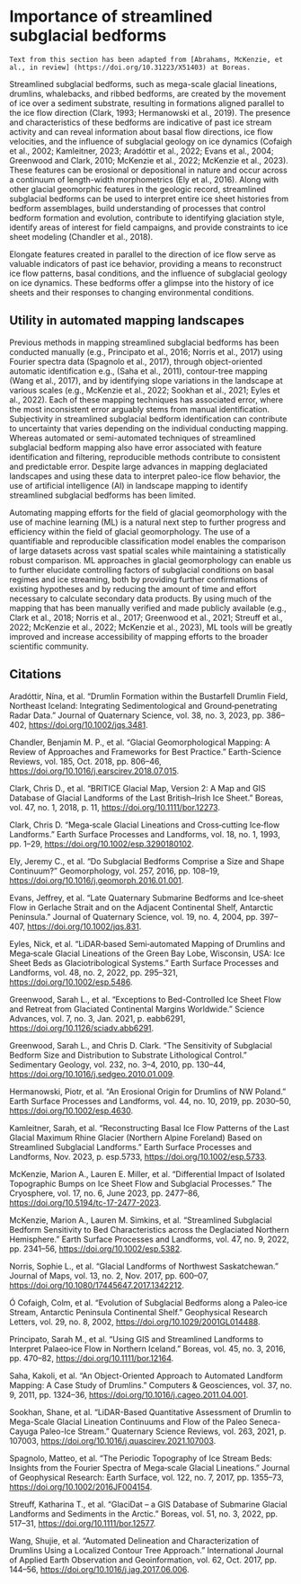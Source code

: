 # Importance of streamlined subglacial bedforms
```{note}
Text from this section has been adapted from [Abrahams, McKenzie, et al., in review] (https://doi.org/10.31223/X51403) at Boreas. 
```
Streamlined subglacial bedforms, such as mega-scale glacial lineations, drumlins, whalebacks, and ribbed bedforms, are created by the movement of ice over a sediment substrate, resulting in formations aligned parallel to the ice flow direction (Clark, 1993; Hermanowski et al., 2019). The presence and characteristics of these bedforms are indicative of past ice stream activity and can reveal information about basal flow directions, ice flow velocities, and the influence of subglacial geology on ice dynamics (Cofaigh et al., 2002; Kamleitner, 2023; Aradóttir et al., 2022; Evans et al., 2004; Greenwood and Clark, 2010; McKenzie et al., 2022; McKenzie et al., 2023). These features can be erosional or depositional in nature and occur across a continuum of length-width morphometrics (Ely et al., 2016). Along with other glacial geomorphic features in the geologic record, streamlined subglacial bedforms can be used to interpret entire ice sheet histories from bedform assemblages, build understanding of processes that control bedform formation and evolution, contribute to identifying glaciation style, identify areas of interest for field campaigns, and provide constraints to ice sheet modeling (Chandler et al., 2018). 

Elongate features created in parallel to the direction of ice flow serve as valuable indicators of past ice behavior, providing a means to reconstruct ice flow patterns, basal conditions, and the influence of subglacial geology on ice dynamics. These bedforms offer a glimpse into the history of ice sheets and their responses to changing environmental conditions.

## Utility in automated mapping landscapes

Previous methods in mapping streamlined subglacial bedforms has been conducted manually (e.g., Principato et al., 2016; Norris et al., 2017) using Fourier spectra data (Spagnolo et al., 2017), through object-oriented automatic identification e.g., (Saha et al., 2011), contour-tree mapping (Wang et al., 2017), and by identifying slope variations in the landscape at various scales (e.g., McKenzie et al., 2022; Sookhan et al., 2021; Eyles et al., 2022). Each of these mapping techniques has associated error, where the most inconsistent error arguably stems from  manual identification. Subjectivity in streamlined subglacial bedform identification can contribute to uncertainty that varies depending on the individual conducting mapping. Whereas automated or semi-automated techniques of streamlined subglacial bedform mapping also have error associated with feature identification and filtering, reproducible methods contribute to consistent and predictable error. Despite large advances in mapping deglaciated landscapes and using these data to interpret paleo-ice flow behavior, the use of artificial intelligence (AI) in landscape mapping to identify streamlined subglacial bedforms has been limited.

Automating mapping efforts for the field of glacial geomorphology with the use of machine learning (ML) is a natural next step to further progress and efficiency within the field of glacial geomorphology. The use of a quantifiable and reproducible classification model enables the comparison of large datasets across vast spatial scales while maintaining a statistically robust comparison. ML approaches in glacial geomorphology can enable us to further elucidate controlling factors of subglacial conditions on basal regimes and ice streaming, both by providing further confirmations of existing hypotheses and by reducing the amount of time and effort necessary to calculate secondary data products. By using much of the mapping that has been manually verified and made publicly available (e.g., Clark et al., 2018; Norris et al., 2017; Greenwood et al., 2021; Streuff et al., 2022; McKenzie et al., 2022; McKenzie et al., 2023), ML tools will be greatly improved and increase accessibility of mapping efforts to the broader scientific community. 

## Citations
  Aradóttir, Nína, et al. “Drumlin Formation within the Bustarfell Drumlin Field, Northeast Iceland: Integrating Sedimentological and Ground‐penetrating Radar Data.” Journal of Quaternary Science, vol. 38, no. 3, 2023, pp. 386–402, https://doi.org/10.1002/jqs.3481.
  
  Chandler, Benjamin M. P., et al. “Glacial Geomorphological Mapping: A Review of Approaches and Frameworks for Best Practice.” Earth-Science Reviews, vol. 185, Oct. 2018, pp. 806–46, https://doi.org/10.1016/j.earscirev.2018.07.015.
  
  Clark, Chris D., et al. “BRITICE Glacial Map, Version 2: A Map and GIS Database of Glacial Landforms of the Last British–Irish Ice Sheet.” Boreas, vol. 47, no. 1, 2018, p. 11, https://doi.org/10.1111/bor.12273.
  
  Clark, Chris D. “Mega‐scale Glacial Lineations and Cross‐cutting Ice‐flow Landforms.” Earth Surface Processes and Landforms, vol. 18, no. 1, 1993, pp. 1–29, https://doi.org/10.1002/esp.3290180102.
  
  Ely, Jeremy C., et al. “Do Subglacial Bedforms Comprise a Size and Shape Continuum?” Geomorphology, vol. 257, 2016, pp. 108–19, https://doi.org/10.1016/j.geomorph.2016.01.001.
  
  Evans, Jeffrey, et al. “Late Quaternary Submarine Bedforms and Ice‐sheet Flow in Gerlache Strait and on the Adjacent Continental Shelf, Antarctic Peninsula.” Journal of Quaternary Science, vol. 19, no. 4, 2004, pp. 397–407, https://doi.org/10.1002/jqs.831.
  
  Eyles, Nick, et al. “LiDAR‐based Semi‐automated Mapping of Drumlins and Mega‐scale Glacial Lineations of the Green Bay Lobe, Wisconsin, USA: Ice Sheet Beds as Glaciotribological Systems.” Earth Surface Processes and Landforms, vol. 48, no. 2, 2022, pp. 295–321, https://doi.org/10.1002/esp.5486.
  
  Greenwood, Sarah L., et al. “Exceptions to Bed-Controlled Ice Sheet Flow and Retreat from Glaciated Continental Margins Worldwide.” Science Advances, vol. 7, no. 3, Jan. 2021, p. eabb6291, https://doi.org/10.1126/sciadv.abb6291.
  
  Greenwood, Sarah L., and Chris D. Clark. “The Sensitivity of Subglacial Bedform Size and Distribution to Substrate Lithological Control.” Sedimentary Geology, vol. 232, no. 3–4, 2010, pp. 130–44, https://doi.org/10.1016/j.sedgeo.2010.01.009.
  
  Hermanowski, Piotr, et al. “An Erosional Origin for Drumlins of NW Poland.” Earth Surface Processes and Landforms, vol. 44, no. 10, 2019, pp. 2030–50, https://doi.org/10.1002/esp.4630.
  
  Kamleitner, Sarah, et al. “Reconstructing Basal Ice Flow Patterns of the Last Glacial Maximum Rhine Glacier (Northern Alpine Foreland) Based on Streamlined Subglacial Landforms.” Earth Surface Processes and Landforms, Nov. 2023, p. esp.5733, https://doi.org/10.1002/esp.5733.
  
  McKenzie, Marion A., Lauren E. Miller, et al. “Differential Impact of Isolated Topographic Bumps on Ice Sheet Flow and Subglacial Processes.” The Cryosphere, vol. 17, no. 6, June 2023, pp. 2477–86, https://doi.org/10.5194/tc-17-2477-2023.
  
  McKenzie, Marion A., Lauren M. Simkins, et al. “Streamlined Subglacial Bedform Sensitivity to Bed Characteristics across the Deglaciated Northern Hemisphere.” Earth Surface Processes and Landforms, vol. 47, no. 9, 2022, pp. 2341–56, https://doi.org/10.1002/esp.5382.
  
  Norris, Sophie L., et al. “Glacial Landforms of Northwest Saskatchewan.” Journal of Maps, vol. 13, no. 2, Nov. 2017, pp. 600–07, https://doi.org/10.1080/17445647.2017.1342212.
  
  Ó Cofaigh, Colm, et al. “Evolution of Subglacial Bedforms along a Paleo‐ice Stream, Antarctic Peninsula Continental Shelf.” Geophysical Research Letters, vol. 29, no. 8, 2002, https://doi.org/10.1029/2001GL014488.
  
  Principato, Sarah M., et al. “Using GIS and Streamlined Landforms to Interpret Palaeo‐ice Flow in Northern Iceland.” Boreas, vol. 45, no. 3, 2016, pp. 470–82, https://doi.org/10.1111/bor.12164.
  
  Saha, Kakoli, et al. “An Object-Oriented Approach to Automated Landform Mapping: A Case Study of Drumlins.” Computers & Geosciences, vol. 37, no. 9, 2011, pp. 1324–36, https://doi.org/10.1016/j.cageo.2011.04.001.
  
  Sookhan, Shane, et al. “LiDAR-Based Quantitative Assessment of Drumlin to Mega-Scale Glacial Lineation Continuums and Flow of the Paleo Seneca-Cayuga Paleo-Ice Stream.” Quaternary Science Reviews, vol. 263, 2021, p. 107003, https://doi.org/10.1016/j.quascirev.2021.107003.
  
  Spagnolo, Matteo, et al. “The Periodic Topography of Ice Stream Beds: Insights from the Fourier Spectra of Mega‐scale Glacial Lineations.” Journal of Geophysical Research: Earth Surface, vol. 122, no. 7, 2017, pp. 1355–73, https://doi.org/10.1002/2016JF004154.
  
  Streuff, Katharina T., et al. “GlaciDat – a GIS Database of Submarine Glacial Landforms and Sediments in the Arctic.” Boreas, vol. 51, no. 3, 2022, pp. 517–31, https://doi.org/10.1111/bor.12577.
  
  Wang, Shujie, et al. “Automated Delineation and Characterization of Drumlins Using a Localized Contour Tree Approach.” International Journal of Applied Earth Observation and Geoinformation, vol. 62, Oct. 2017, pp. 144–56, https://doi.org/10.1016/j.jag.2017.06.006.




